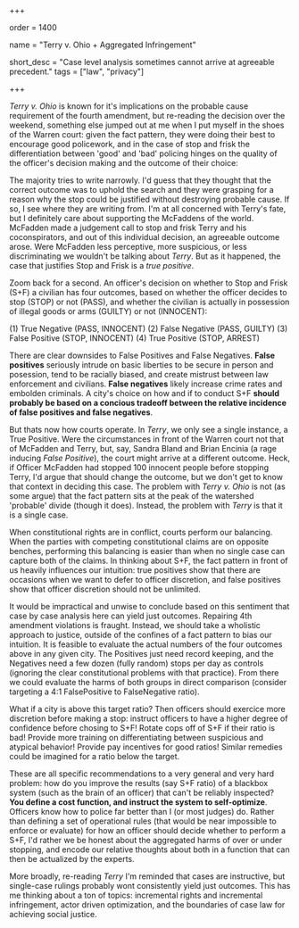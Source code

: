 +++

order = 1400

name = "Terry v. Ohio + Aggregated Infringement"

short_desc = "Case level analysis sometimes cannot arrive at agreeable precedent."
tags = ["law", "privacy"]

+++

_Terry v. Ohio_ is known for it's implications on the probable cause requirement of the fourth amendment, but re-reading the decision over the weekend, something else jumped out at me when I put myself in the shoes of the Warren court: given the fact pattern, they were doing their best to encourage good policework, and in the case of stop and frisk the differentiation between 'good' and 'bad' policing hinges on the quality of the officer's decision making and the outcome of their choice:

The majority tries to write narrowly. I'd guess that they thought that the correct outcome was to uphold the search and they were grasping for a reason why the stop could be justified without destroying probable cause. If so, I see where they are writing from. I'm at all concerned with Terry's fate, but I definitely care about supporting the McFaddens of the world. McFadden made a judgement call to stop and frisk Terry and his coconspirators, and out of this individual decision, an agreeable outcome arose. Were McFadden less perceptive, more suspicious, or less discriminating we wouldn't be talking about _Terry_. But as it happened, the case that justifies Stop and Frisk is a _true positive_.

Zoom back for a second. An officer's decision on whether to Stop and Frisk (S+F) a civilian has four outcomes, based on whether the officer decides to stop (STOP) or not (PASS), and whether the civilian is actually in possession of illegal goods or arms (GUILTY) or not (INNOCENT): 

(1) True Negative (PASS, INNOCENT) 
(2) False Negative (PASS, GUILTY) 
(3) False Positive (STOP, INNOCENT) 
(4) True Positive (STOP, ARREST)

There are clear downsides to False Positives and False Negatives. __False positives__ seriously intrude on basic liberties to be secure in person and posession, tend to be racially biased, and create mistrust between law enforcement and civilians. __False negatives__ likely increase crime rates and embolden criminals. A city's choice on how and if to conduct S+F __should probably be based on a concious tradeoff between the relative incidence of false positives and false negatives__.

But thats now how courts operate. In _Terry_, we only see a single instance, a True Positive. Were the circumstances in front of the Warren court not that of McFadden and Terry, but, say, Sandra Bland and Brian Encinia (a rage inducing _False Positive_), the court might arrive at a different outcome. Heck, if Officer McFadden had stopped 100 innocent people before stopping Terry, I'd argue that should change the outcome, but we don't get to know that context in deciding this case. The problem with _Terry v. Ohio_ is not (as some argue) that the fact pattern sits at the peak of the watershed 'probable' divide (though it does). Instead, the problem with _Terry_ is that it is a single case.

When constitutional rights are in conflict, courts perform our balancing. When the parties with competing constitutional claims are on opposite benches, performing this balancing is easier than when no single case can capture both of the claims. In thinking about S+F, the fact pattern in front of us heavily influences our intuition: true positives show that there are occasions when we want to defer to officer discretion, and false positives show that officer discretion should not be unlimited.

It would be impractical and unwise to conclude based on this sentiment that case by case analysis here can yield just outcomes. Repairing 4th amendment violations is fraught. Instead, we should take a wholistic approach to justice, outside of the confines of a fact pattern to bias our intuition. It is feasible to evaluate the actual numbers of the four outcomes above in any given city. The Positives just need record keeping, and the Negatives  need a few dozen (fully random) stops per day as controls (ignoring the clear constitutional problems with that practice). From there we could evaluate the harms of both groups in direct comparison (consider targeting a 4:1 FalsePositive to FalseNegative ratio). 

What if a city is above this target ratio? Then officers should exercice more discretion before making a stop: instruct officers to have a higher degree of confidence before chosing to S+F! Rotate cops off of S+F if their ratio is bad! Provide more training on differentiating between suspicious and atypical behavior! Provide pay incentives for good ratios! Similar remedies could be imagined for a ratio below the target.

These are all specific recommendations to a very general and very hard problem: how do you improve the results (say S+F ratio) of a blackbox system (such as the brain of an officer) that can't be reliably inspected? __You define a cost function, and instruct the system to self-optimize__. Officers know how to police far better than I (or most judges) do. Rather than defining a set of operational rules (that would be near impossible to enforce or evaluate) for how an officer should decide whether to perform a S+F, I'd rather we be honest about the aggregated harms of over or under stopping, and encode our relative thoughts about both in a function that can then be actualized by the experts.

More broadly, re-reading _Terry_ I'm reminded that cases are instructive, but single-case rulings probably wont consistently yield just outcomes. This has me thinking about a ton of topics: incremental rights and incremental infringement, actor driven optimization, and the boundaries of case law for achieving social justice.
